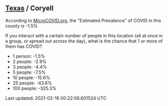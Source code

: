 
## [Texas](/united-states/texas) / Coryell

According to [MicroCOVID.org](http://microcovid.org),
the "Estimated Prevalence" of COVID in this county is -1.5%

If you interact with a certain number of people in this location
(all at once in a group, or spread out across the day), what is the chance that
1 or more of them has COVID?

- 1 person: -1.5%
- 2 people: -2.9%
- 3 people: -4.4%
- 5 people: -7.5%
- 10 people: -15.6%
- 25 people: -43.6%
- 100 people: -325.3%

Last updated: 2021-02-18 00:22:06.601524 UTC
